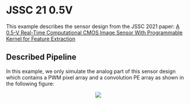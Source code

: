 # JSSC 21 0.5V

This example describes the sensor design from the JSSC 2021 paper: [A 0.5-V Real-Time Computational CMOS Image Sensor With Programmable Kernel for Feature Extraction](https://ieeexplore.ieee.org/document/9250500)

## Described Pipeline

In this example, we only simulate the analog part of this sensor design which contains a PWM pixel
array and a convolution PE array as shown in the following figure:

<p align="center">
  <img src="https://user-images.githubusercontent.com/21286132/221304735-e6fb3361-6931-431e-8803-700e1d634c1b.png">
</p>
